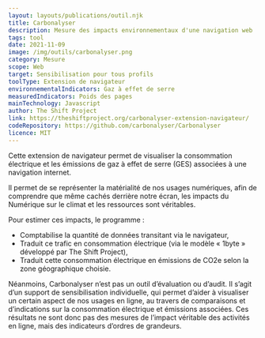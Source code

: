 ```yaml
---
layout: layouts/publications/outil.njk
title: Carbonalyser
description: Mesure des impacts environnementaux d'une navigation web
tags: tool
date: 2021-11-09
image: /img/outils/carbonalyser.png
category: Mesure
scope: Web
target: Sensibilisation pour tous profils
toolType: Extension de navigateur
environnementalIndicators: Gaz à effet de serre
measuredIndicators: Poids des pages
mainTechnology: Javascript
author: The Shift Project
link: https://theshiftproject.org/carbonalyser-extension-navigateur/
codeRepository: https://github.com/carbonalyser/Carbonalyser
licence: MIT
---
```


Cette extension de navigateur permet de visualiser la consommation électrique et les émissions de gaz à effet de serre (GES) associées à une navigation internet.

Il permet de se représenter la matérialité de nos usages numériques, afin de comprendre que même cachés derrière notre écran, les impacts du Numérique sur le climat et les ressources sont véritables.

Pour estimer ces impacts, le programme :

* Comptabilise la quantité de données transitant via le navigateur,
* Traduit ce trafic en consommation électrique (via le modèle « 1byte » développé par The Shift Project),
* Traduit cette consommation électrique en émissions de CO2e selon la zone géographique choisie.

Néanmoins, Carbonalyser n’est pas un outil d’évaluation ou d’audit. Il s’agit d’un support de sensibilisation individuelle, qui permet d’aider à visualiser un certain aspect de nos usages en ligne, au travers de comparaisons et d’indications sur la consommation électrique et émissions associées. Ces résultats ne sont donc pas des mesures de l’impact véritable des activités en ligne, mais des indicateurs d’ordres de grandeurs.
